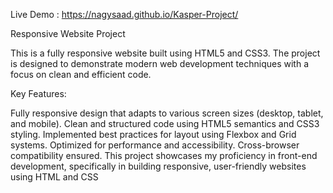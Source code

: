 Live Demo : https://nagysaad.github.io/Kasper-Project/

Responsive Website Project

This is a fully responsive website built using HTML5 and CSS3. The project is designed to demonstrate modern web development techniques with a focus on clean and efficient code.

Key Features:

Fully responsive design that adapts to various screen sizes (desktop, tablet, and mobile).
Clean and structured code using HTML5 semantics and CSS3 styling.
Implemented best practices for layout using Flexbox and Grid systems.
Optimized for performance and accessibility.
Cross-browser compatibility ensured.
This project showcases my proficiency in front-end development, specifically in building responsive, user-friendly websites using HTML and CSS
